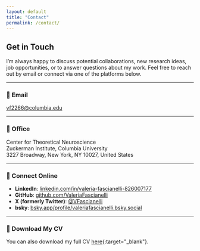 ```yaml
---
layout: default
title: "Contact"
permalink: /contact/
---
```


<div class="content-wrapper" markdown="1">

## Get in Touch

I’m always happy to discuss potential collaborations, new research ideas, job opportunities, or to answer questions about my work. Feel free to reach out by email or connect via one of the platforms below.

---

### 📧 Email

[ vf2266@columbia.edu ](mailto:vf2266@columbia.edu)

---

### 🏢 Office

Center for Theoretical Neuroscience  
Zuckerman Institute, Columbia University  
3227 Broadway, New York, NY 10027, United States

---

### 🔗 Connect Online

- **LinkedIn**: [linkedin.com/in/valeria-fascianelli-826007177](https://www.linkedin.com/in/valeria-fascianelli-826007177)  
- **GitHub**: [github.com/ValeriaFascianelli](https://github.com/ValeriaFascianelli)  
- **X (formerly Twitter)**: [@VFascianelli](https://x.com/VFascianelli)  
- **bsky**: [bsky.app/profile/valeriafascianelli.bsky.social](https://bsky.app/profile/valeriafascianelli.bsky.social)  

---

### 📄 Download My CV

You can also download my full CV [here](/assets/pdf/CV_Valeria_Fascianelli.pdf){:target="_blank"}.

</div>
